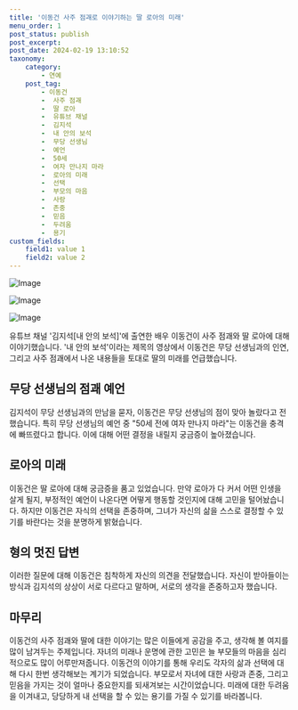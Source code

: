 ```yaml
---
title: '이동건 사주 점괘로 이야기하는 딸 로아의 미래'
menu_order: 1
post_status: publish
post_excerpt: 
post_date: 2024-02-19 13:10:52
taxonomy:
    category:
        - 연예
    post_tag:
        - 이동건
        -  사주 점괘
        -  딸 로아
        -  유튜브 채널
        -  김지석
        -  내 안의 보석
        -  무당 선생님
        -  예언
        -  50세
        -  여자 만나지 마라
        -  로아의 미래
        -  선택
        -  부모의 마음
        -  사랑
        -  존중
        -  믿음
        -  두려움
        -  용기
custom_fields:
    field1: value 1
    field2: value 2
---
```


![Image](https://ssl.pstatic.net/mimgnews/image/421/2024/02/13/0007347772_001_20240213110818186.jpg?type=w540)

![Image](https://mimgnews.pstatic.net/image/421/2024/02/13/0007347772_002_20240213110818217.jpg?type=w540)

![Image](https://ssl.pstatic.net/mimgnews/image/421/2024/02/13/0007347772_003_20240213110818263.jpg?type=w540)

유튜브 채널 '김지석[내 안의 보석]'에 출연한 배우 이동건이 사주 점괘와 딸 로아에 대해 이야기했습니다. '내 안의 보석'이라는 제목의 영상에서 이동건은 무당 선생님과의 인연, 그리고 사주 점괘에서 나온 내용들을 토대로 딸의 미래를 언급했습니다.
## 무당 선생님의 점괘 예언
김지석이 무당 선생님과의 만남을 묻자, 이동건은 무당 선생님의 점이 맞아 놀랐다고 전했습니다. 특히 무당 선생님의 예언 중 "50세 전에 여자 만나지 마라"는 이동건을 충격에 빠뜨렸다고 합니다. 이에 대해 어떤 결정을 내릴지 궁금증이 높아졌습니다.
## 로아의 미래
이동건은 딸 로아에 대해 궁금증을 품고 있었습니다. 만약 로아가 다 커서 어떤 인생을 살게 될지, 부정적인 예언이 나온다면 어떻게 행동할 것인지에 대해 고민을 털어놨습니다. 하지만 이동건은 자식의 선택을 존중하며, 그녀가 자신의 삶을 스스로 결정할 수 있기를 바란다는 것을 분명하게 밝혔습니다.
## 형의 멋진 답변
이러한 질문에 대해 이동건은 침착하게 자신의 의견을 전달했습니다. 자신이 받아들이는 방식과 김지석의 상상이 서로 다르다고 말하며, 서로의 생각을 존중하고자 했습니다.
## 마무리
이동건의 사주 점괘와 딸에 대한 이야기는 많은 이들에게 공감을 주고, 생각해 볼 여지를 많이 남겨두는 주제입니다. 자녀의 미래나 운명에 관한 고민은 늘 부모들의 마음을 심리적으로도 많이 어루만져줍니다. 이동건의 이야기를 통해 우리도 각자의 삶과 선택에 대해 다시 한번 생각해보는 계기가 되었습니다. 부모로서 자녀에 대한 사랑과 존중, 그리고 믿음을 가지는 것이 얼마나 중요한지를 되새겨보는 시간이었습니다. 미래에 대한 두려움을 이겨내고, 당당하게 내 선택을 할 수 있는 용기를 가질 수 있기를 바라봅니다.
